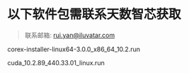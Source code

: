 # 以下软件包需联系天数智芯获取

>联系邮箱: rui.yan@iluvatar.com

corex-installer-linux64-3.0.0_x86_64_10.2.run

cuda_10.2.89_440.33.01_linux.run